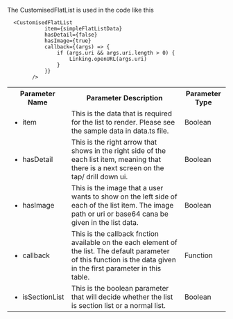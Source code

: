 The CustomisedFlatList is used in the code like this <br/>
```
  <CustomisedFlatList
            item={simpleFlatListData}
            hasDetail={false}
            hasImage={true}
            callback={(args) => {
                if (args.uri && args.uri.length > 0) {
                    Linking.openURL(args.uri)
                }
            }}
        />
```
  
<table>
  <th>Parameter Name</th>
  <th>Parameter Description</th>
  <th>Parameter Type</th>
  <tr>
    <td><ul><li>item</li></ul></td>
    <td>This is the data that is required for the list to render. Please see the sample data in data.ts file.</td>
    <td> Boolean</td>
  </tr>
  <tr>
    <td><ul><li>hasDetail</li></ul></td>
    <td>This is the right arrow that shows in the right side of the each list item, meaning that there is a next screen on the tap/ drill down ui.</td>
    <td> Boolean</td>
  </tr>
  <tr>
    <td><ul><li>hasImage</li></ul></td>
    <td>This is the image that a user wants to show on the left side of each of the list item. The image path or uri or base64 cana be given in the list data.</td>
    <td> Boolean</td>
  </tr>
  <tr>
    <td><ul><li>callback</li></ul></td>
    <td>This is the callback fnction available on the each element of the list. The default parameter of this function is the data given in the first parameter in this table.</td>
    <td> Function</td>
  </tr>
  <tr>
    <td><ul><li>isSectionList</li></ul></td>
    <td>This is the boolean parameter that will decide whether the list is section list or a normal list.</td>
    <td> Boolean</td>
  </tr>
 </table>

